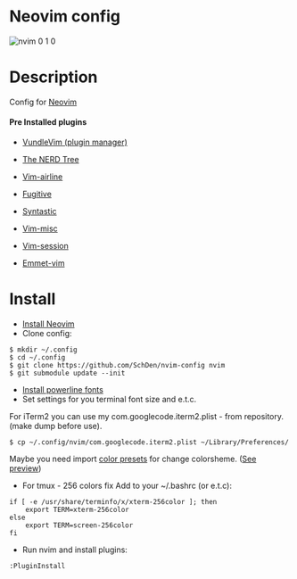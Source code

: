 # Neovim config
![nvim 0 1 0](https://cloud.githubusercontent.com/assets/1484977/11009323/1565995c-84e7-11e5-9018-842c1688ddf3.png)

# Description
Config for [Neovim](https://github.com/neovim/neovim)

#### Pre Installed plugins
- [VundleVim (plugin manager)](https://github.com/VundleVim/Vundle.vim)

- [The NERD Tree](https://github.com/scrooloose/nerdtree)

- [Vim-airline](https://github.com/bling/vim-airline)

- [Fugitive](https://github.com/tpope/vim-fugitive)

- [Syntastic](https://github.com/scrooloose/syntastic)

- [Vim-misc](https://github.com/xolox/vim-misc)

- [Vim-session](https://github.com/xolox/vim-session)

- [Emmet-vim](https://github.com/mattn/emmet-vim)


# Install 
- [Install Neovim](https://github.com/neovim/neovim/wiki/Installing-Neovim)
- Clone config:
```
$ mkdir ~/.config
$ cd ~/.config
$ git clone https://github.com/SchDen/nvim-config nvim
$ git submodule update --init
```
- [Install powerline fonts](https://powerline.readthedocs.org/en/latest/installation.html)
- Set settings for you terminal font size and e.t.c.

For iTerm2 you can use my com.googlecode.iterm2.plist - from repository. (make dump before use).

`$ cp ~/.config/nvim/com.googlecode.iterm2.plist ~/Library/Preferences/`

Maybe you need import [color presets](https://github.com/chriskempson/base16-iterm2) for change colorsheme. ([See preview](http://chriskempson.github.io/base16))
- For tmux - 256 colors fix
Add to your ~/.bashrc (or e.t.c):
```
if [ -e /usr/share/terminfo/x/xterm-256color ]; then
    export TERM=xterm-256color
else
    export TERM=screen-256color
fi
```
- Run nvim and install plugins:

`:PluginInstall`
